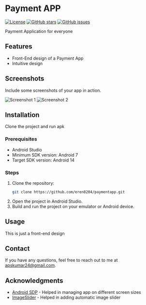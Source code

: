 # Payment APP

[![License](https://img.shields.io/github/license/yourusername/your-repo.svg)](LICENSE)
[![GitHub stars](https://img.shields.io/github/stars/yourusername/your-repo.svg)](https://github.com/yourusername/your-repo/stargazers)
[![GitHub issues](https://img.shields.io/github/issues/yourusername/your-repo.svg)](https://github.com/yourusername/your-repo/issues)

Payment Application for everyone

## Features

- Front-End design of a Payment App
- Intuitive design

## Screenshots

Include some screenshots of your app in action.

![Screenshot 1](path/to/screenshot1.png)
![Screenshot 2](path/to/screenshot2.png)

## Installation
Clone the project and run apk

### Prerequisites

- Android Studio
- Minimum SDK version: Android 7
- Target SDK version: Android 14

### Steps

1. Clone the repository:
    ```bash
    git clone https://github.com/eren8204/paymentapp.git
    ```
2. Open the project in Android Studio.
3. Build and run the project on your emulator or Android device.

## Usage

This is just a front-end design

## Contact
If you have any questions, feel free to reach out to me at apskumar24@gmail.com.

## Acknowledgments

- [Android SDP](https://github.com/intuit/sdp) - Helped in managing app on different screen sizes
- [ImageSlider](https://github.com/denzcoskun/ImageSlideshow) - Helped in adding automatic image slider
